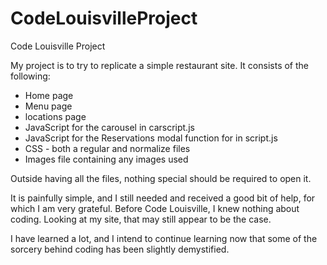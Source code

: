 # CodeLouisvilleProject
Code Louisville Project

My project is to try to replicate a simple restaurant site. It consists of the following:

* Home page <br>
* Menu page <br>
* locations page <br>
* JavaScript for the carousel in carscript.js <br>
* JavaScript for the Reservations modal function for in script.js <br>
* CSS - both a regular and normalize files <br>
* Images file containing any images used <br>

Outside having all the files, nothing special should be required to open it.

It is painfully simple, and I still needed and received a good bit of help, for which I am very grateful. Before Code Louisville, I knew nothing about coding. Looking at my site, that may still appear to be the case.

I have learned a lot, and I intend to continue learning now that some of the sorcery behind coding has been slightly demystified.
